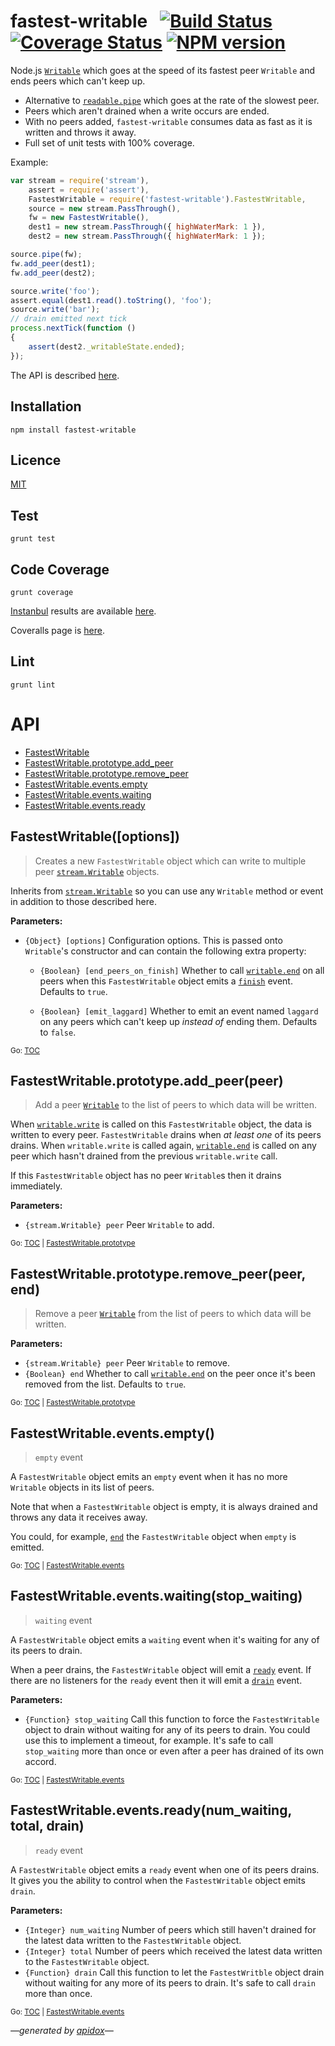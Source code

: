 # fastest-writable&nbsp;&nbsp;&nbsp;[![Build Status](https://travis-ci.org/davedoesdev/fastest-writable.png)](https://travis-ci.org/davedoesdev/fastest-writable) [![Coverage Status](https://coveralls.io/repos/davedoesdev/fastest-writable/badge.png?branch=master)](https://coveralls.io/r/davedoesdev/fastest-writable?branch=master) [![NPM version](https://badge.fury.io/js/fastest-writable.png)](http://badge.fury.io/js/fastest-writable)

Node.js [`Writable`](http://nodejs.org/docs/v0.11.13/api/stream.html#stream_class_stream_writable) which goes at the speed of its fastest peer `Writable` and ends peers which can't keep up.

- Alternative to [`readable.pipe`](http://nodejs.org/docs/v0.11.13/api/stream.html#stream_readable_pipe_destination_options) which goes at the rate of the slowest peer.
- Peers which aren't drained when a write occurs are ended.
- With no peers added, `fastest-writable` consumes data as fast as it is written and throws it away.
- Full set of unit tests with 100% coverage.

Example:

```javascript
var stream = require('stream'),
    assert = require('assert'),
    FastestWritable = require('fastest-writable').FastestWritable,
    source = new stream.PassThrough(),
    fw = new FastestWritable(),
    dest1 = new stream.PassThrough({ highWaterMark: 1 }),
    dest2 = new stream.PassThrough({ highWaterMark: 1 });

source.pipe(fw);
fw.add_peer(dest1);
fw.add_peer(dest2);

source.write('foo');
assert.equal(dest1.read().toString(), 'foo');
source.write('bar');
// drain emitted next tick
process.nextTick(function ()
{
    assert(dest2._writableState.ended);
});
```

The API is described [here](#tableofcontents).

## Installation

```shell
npm install fastest-writable
```

## Licence

[MIT](LICENCE)

## Test

```shell
grunt test
```

## Code Coverage

```shell
grunt coverage
```

[Instanbul](http://gotwarlost.github.io/istanbul/) results are available [here](http://rawgit.davedoesdev.com/davedoesdev/fastest-writable/master/coverage/lcov-report/index.html).

Coveralls page is [here](https://coveralls.io/r/davedoesdev/fastest-writable).

## Lint

```shell
grunt lint
```

# API

<a name="tableofcontents"></a>

- <a name="toc_fastestwritableoptions"></a>[FastestWritable](#fastestwritableoptions)
- <a name="toc_fastestwritableprototypeadd_peerpeer"></a><a name="toc_fastestwritableprototype"></a>[FastestWritable.prototype.add_peer](#fastestwritableprototypeadd_peerpeer)
- <a name="toc_fastestwritableprototyperemove_peerpeer-end"></a>[FastestWritable.prototype.remove_peer](#fastestwritableprototyperemove_peerpeer-end)
- <a name="toc_fastestwritableeventsempty"></a><a name="toc_fastestwritableevents"></a>[FastestWritable.events.empty](#fastestwritableeventsempty)
- <a name="toc_fastestwritableeventswaitingstop_waiting"></a>[FastestWritable.events.waiting](#fastestwritableeventswaitingstop_waiting)
- <a name="toc_fastestwritableeventsreadynum_waiting-total-drain"></a>[FastestWritable.events.ready](#fastestwritableeventsreadynum_waiting-total-drain)

## FastestWritable([options])

> Creates a new `FastestWritable` object which can write to multiple peer [`stream.Writable`](http://nodejs.org/docs/v0.11.13/api/stream.html#stream_class_stream_writable) objects.

Inherits from [`stream.Writable`](http://nodejs.org/docs/v0.11.13/api/stream.html#stream_class_stream_writable) so you can use any `Writable` method or event in addition to those described here.

**Parameters:**

- `{Object} [options]` Configuration options. This is passed onto `Writable`'s constructor and can contain the following extra property: 
  - `{Boolean} [end_peers_on_finish]` Whether to call [`writable.end`](http://nodejs.org/docs/v0.11.13/api/stream.html#stream_writable_end_chunk_encoding_callback) on all peers when this `FastestWritable` object emits a [`finish`](http://nodejs.org/docs/v0.11.13/api/stream.html#stream_event_finish) event. Defaults to `true`.

  - `{Boolean} [emit_laggard]` Whether to emit an event named `laggard` on any peers which can't keep up _instead of_ ending them. Defaults to `false`.

<sub>Go: [TOC](#tableofcontents)</sub>

<a name="fastestwritableprototype"></a>

## FastestWritable.prototype.add_peer(peer)

> Add a peer [`Writable`](http://nodejs.org/docs/v0.11.13/api/stream.html#stream_class_stream_writable) to the list of peers to which data will be written.

When [`writable.write`](http://nodejs.org/docs/v0.11.13/api/stream.html#stream_writable_write_chunk_encoding_callback) is called on this `FastestWritable` object, the data is written to every peer. `FastestWritable` drains when _at least one_ of its peers drains. When `writable.write` is called again, [`writable.end`](http://nodejs.org/docs/v0.11.13/api/stream.html#stream_writable_end_chunk_encoding_callback) is called on any peer which hasn't drained from the previous `writable.write` call.

If this `FastestWritable` object has no peer `Writable`s then it drains immediately.

**Parameters:**

- `{stream.Writable} peer` Peer `Writable` to add.

<sub>Go: [TOC](#tableofcontents) | [FastestWritable.prototype](#toc_fastestwritableprototype)</sub>

## FastestWritable.prototype.remove_peer(peer, end)

> Remove a peer [`Writable`](http://nodejs.org/docs/v0.11.13/api/stream.html#stream_class_stream_writable) from the list of peers to which data will be written.

**Parameters:**

- `{stream.Writable} peer` Peer `Writable` to remove. 
- `{Boolean} end` Whether to call [`writable.end`](http://nodejs.org/docs/v0.11.13/api/stream.html#stream_writable_end_chunk_encoding_callback) on the peer once it's been removed from the list. Defaults to `true`.

<sub>Go: [TOC](#tableofcontents) | [FastestWritable.prototype](#toc_fastestwritableprototype)</sub>

<a name="fastestwritableevents"></a>

## FastestWritable.events.empty()

> `empty` event

A `FastestWritable` object emits an `empty` event when it has no more `Writable` objects in its list of peers. 

Note that when a `FastestWritable` object is empty, it is always drained and throws any data it receives away.

You could, for example, [`end`](http://nodejs.org/docs/v0.11.13/api/stream.html#stream_writable_end_chunk_encoding_callback) the `FastestWritable` object when `empty` is emitted.

<sub>Go: [TOC](#tableofcontents) | [FastestWritable.events](#toc_fastestwritableevents)</sub>

## FastestWritable.events.waiting(stop_waiting)

> `waiting` event

A `FastestWritable` object emits a `waiting` event when it's waiting for any of its peers to drain.

When a peer drains, the `FastestWritable` object will emit a [`ready`](#fastestwritableeventsreadynum_waiting-total-drain) event. If there are no listeners for the `ready` event then it will emit a [`drain`](http://nodejs.org/docs/v0.11.13/api/stream.html#stream_event_drain) event.

**Parameters:**

- `{Function} stop_waiting` Call this function to force the `FastestWritable` object to drain without waiting for any of its peers to drain. You could use this to implement a timeout, for example. It's safe to call `stop_waiting` more than once or even after a peer has drained of its own accord.

<sub>Go: [TOC](#tableofcontents) | [FastestWritable.events](#toc_fastestwritableevents)</sub>

## FastestWritable.events.ready(num_waiting, total, drain)

> `ready` event

A `FastestWritable` object emits a `ready` event when one of its peers drains. It gives you the ability to control when the `FastestWritable` object emits `drain`.

**Parameters:**

- `{Integer} num_waiting` Number of peers which still haven't drained for the latest data written to the `FastestWritable` object. 
- `{Integer} total` Number of peers which received the latest data written to the `FastestWritable` object. 
- `{Function} drain` Call this function to let the `FastestWritble` object drain without waiting for any more of its peers to drain. It's safe to call `drain` more than once.

<sub>Go: [TOC](#tableofcontents) | [FastestWritable.events](#toc_fastestwritableevents)</sub>

_&mdash;generated by [apidox](https://github.com/codeactual/apidox)&mdash;_
